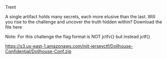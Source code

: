 Trent

A single artifact holds many secrets, each more elusive than the last. Will you rise to the challenge and uncover the truth hidden within? Download the file here

Note: For this challenge the flag format is NOT jctfv{} but instead jctf{}

https://s3.us-east-1.amazonaws.com/njit-jerseyctf/Dollhouse-Confidential/Dollhouse-Conf.zip
